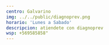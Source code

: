 ```yaml
---
centro: Galvarino
img: ../../public/diagnoprev.png
horario: 'Lunes a Sabado'
descripcion: atiendete con diagnoprev
wsp: +569585858"
---
```

